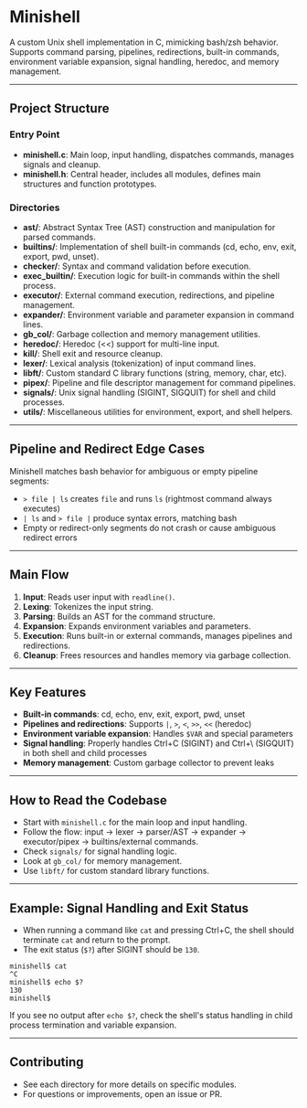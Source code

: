 # Minishell

A custom Unix shell implementation in C, mimicking bash/zsh behavior. Supports command parsing, pipelines, redirections, built-in commands, environment variable expansion, signal handling, heredoc, and memory management.

---

## Project Structure

### Entry Point
- **minishell.c**: Main loop, input handling, dispatches commands, manages signals and cleanup.
- **minishell.h**: Central header, includes all modules, defines main structures and function prototypes.

### Directories
- **ast/**: Abstract Syntax Tree (AST) construction and manipulation for parsed commands.
- **builtins/**: Implementation of shell built-in commands (cd, echo, env, exit, export, pwd, unset).
- **checker/**: Syntax and command validation before execution.
- **exec_builtin/**: Execution logic for built-in commands within the shell process.
- **executor/**: External command execution, redirections, and pipeline management.
- **expander/**: Environment variable and parameter expansion in command lines.
- **gb_col/**: Garbage collection and memory management utilities.
- **heredoc/**: Heredoc (<<) support for multi-line input.
- **kill/**: Shell exit and resource cleanup.
- **lexer/**: Lexical analysis (tokenization) of input command lines.
- **libft/**: Custom standard C library functions (string, memory, char, etc).
- **pipex/**: Pipeline and file descriptor management for command pipelines.
- **signals/**: Unix signal handling (SIGINT, SIGQUIT) for shell and child processes.
- **utils/**: Miscellaneous utilities for environment, export, and shell helpers.

---

## Pipeline and Redirect Edge Cases

Minishell matches bash behavior for ambiguous or empty pipeline segments:
- `> file | ls` creates `file` and runs `ls` (rightmost command always executes)
- `| ls` and `> file |` produce syntax errors, matching bash
- Empty or redirect-only segments do not crash or cause ambiguous redirect errors

---

## Main Flow
1. **Input**: Reads user input with `readline()`.
2. **Lexing**: Tokenizes the input string.
3. **Parsing**: Builds an AST for the command structure.
4. **Expansion**: Expands environment variables and parameters.
5. **Execution**: Runs built-in or external commands, manages pipelines and redirections.
6. **Cleanup**: Frees resources and handles memory via garbage collection.

---

## Key Features
- **Built-in commands**: cd, echo, env, exit, export, pwd, unset
- **Pipelines and redirections**: Supports `|`, `>`, `<`, `>>`, `<<` (heredoc)
- **Environment variable expansion**: Handles `$VAR` and special parameters
- **Signal handling**: Properly handles Ctrl+C (SIGINT) and Ctrl+\ (SIGQUIT) in both shell and child processes
- **Memory management**: Custom garbage collector to prevent leaks

---

## How to Read the Codebase
- Start with `minishell.c` for the main loop and input handling.
- Follow the flow: input → lexer → parser/AST → expander → executor/pipex → builtins/external commands.
- Check `signals/` for signal handling logic.
- Look at `gb_col/` for memory management.
- Use `libft/` for custom standard library functions.

---

## Example: Signal Handling and Exit Status
- When running a command like `cat` and pressing Ctrl+C, the shell should terminate `cat` and return to the prompt.
- The exit status (`$?`) after SIGINT should be `130`.

```
minishell$ cat
^C
minishell$ echo $?
130
minishell$
```

If you see no output after `echo $?`, check the shell's status handling in child process termination and variable expansion.

---

## Contributing
- See each directory for more details on specific modules.
- For questions or improvements, open an issue or PR.

